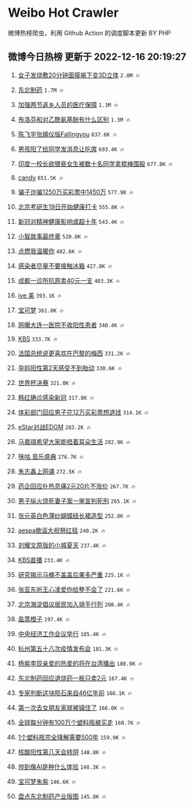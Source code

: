 # Weibo Hot Crawler 



微博热榜爬虫，利用 Github Action 的调度脚本更新 BY PHP 


## 微博今日热榜 更新于 2022-12-16 20:19:27 
1. [女子发烧敷20分钟面膜揭下变3D立体](https://s.weibo.com/weibo?q=%23%E5%A5%B3%E5%AD%90%E5%8F%91%E7%83%A7%E6%95%B720%E5%88%86%E9%92%9F%E9%9D%A2%E8%86%9C%E6%8F%AD%E4%B8%8B%E5%8F%983D%E7%AB%8B%E4%BD%93%23&t=31&band_rank=1&Refer=top) `2.0M 🔥` 

1. [东北制药](https://s.weibo.com/weibo?q=%23%E4%B8%9C%E5%8C%97%E5%88%B6%E8%8D%AF%23&t=31&band_rank=2&Refer=top) `1.7M 🔥` 

1. [加强两节返乡人员的医疗保障](https://s.weibo.com/weibo?q=%23%E5%8A%A0%E5%BC%BA%E4%B8%A4%E8%8A%82%E8%BF%94%E4%B9%A1%E4%BA%BA%E5%91%98%E7%9A%84%E5%8C%BB%E7%96%97%E4%BF%9D%E9%9A%9C%23&t=31&band_rank=3&Refer=top) `1.3M 🔥` 

1. [布洛芬和对乙酰氨基酚有什么区别](https://s.weibo.com/weibo?q=%23%E5%B8%83%E6%B4%9B%E8%8A%AC%E5%92%8C%E5%AF%B9%E4%B9%99%E9%85%B0%E6%B0%A8%E5%9F%BA%E9%85%9A%E6%9C%89%E4%BB%80%E4%B9%88%E5%8C%BA%E5%88%AB%23&t=31&band_rank=4&Refer=top) `1.3M 🔥` 

1. [陈飞宇张婧仪版Fallingyou](https://s.weibo.com/weibo?q=%23%E9%99%88%E9%A3%9E%E5%AE%87%E5%BC%A0%E5%A9%A7%E4%BB%AA%E7%89%88Fallingyou%23&t=31&band_rank=5&Refer=top) `837.6K 🔥` 

1. [男孩阳了给同学发消息让吃席](https://s.weibo.com/weibo?q=%23%E7%94%B7%E5%AD%A9%E9%98%B3%E4%BA%86%E7%BB%99%E5%90%8C%E5%AD%A6%E5%8F%91%E6%B6%88%E6%81%AF%E8%AE%A9%E5%90%83%E5%B8%AD%23&t=31&band_rank=6&Refer=top) `693.4K 🔥` 

1. [印度一校长欲猥亵女生被数十名同学拿棍棒围殴](https://s.weibo.com/weibo?q=%23%E5%8D%B0%E5%BA%A6%E4%B8%80%E6%A0%A1%E9%95%BF%E6%AC%B2%E7%8C%A5%E4%BA%B5%E5%A5%B3%E7%94%9F%E8%A2%AB%E6%95%B0%E5%8D%81%E5%90%8D%E5%90%8C%E5%AD%A6%E6%8B%BF%E6%A3%8D%E6%A3%92%E5%9B%B4%E6%AE%B4%23&t=31&band_rank=7&Refer=top) `677.8K 🔥` 

1. [candy](https://s.weibo.com/weibo?q=candy&t=31&band_rank=8&Refer=top) `651.5K 🔥` 

1. [骗子诈骗1250万买彩票中1450万](https://s.weibo.com/weibo?q=%23%E9%AA%97%E5%AD%90%E8%AF%88%E9%AA%971250%E4%B8%87%E4%B9%B0%E5%BD%A9%E7%A5%A8%E4%B8%AD1450%E4%B8%87%23&t=31&band_rank=9&Refer=top) `577.9K 🔥` 

1. [北京考研生19日开始健康打卡](https://s.weibo.com/weibo?q=%23%E5%8C%97%E4%BA%AC%E8%80%83%E7%A0%94%E7%94%9F19%E6%97%A5%E5%BC%80%E5%A7%8B%E5%81%A5%E5%BA%B7%E6%89%93%E5%8D%A1%23&t=31&band_rank=10&Refer=top) `555.8K 🔥` 

1. [新冠对精神健康影响或超十年](https://s.weibo.com/weibo?q=%23%E6%96%B0%E5%86%A0%E5%AF%B9%E7%B2%BE%E7%A5%9E%E5%81%A5%E5%BA%B7%E5%BD%B1%E5%93%8D%E6%88%96%E8%B6%85%E5%8D%81%E5%B9%B4%23&t=31&band_rank=11&Refer=top) `543.4K 🔥` 

1. [小智故事最终章](https://s.weibo.com/weibo?q=%23%E5%B0%8F%E6%99%BA%E6%95%85%E4%BA%8B%E6%9C%80%E7%BB%88%E7%AB%A0%23&t=31&band_rank=12&Refer=top) `520.0K 🔥` 

1. [点燃我温暖你](https://s.weibo.com/weibo?q=%E7%82%B9%E7%87%83%E6%88%91%E6%B8%A9%E6%9A%96%E4%BD%A0&t=31&band_rank=13&Refer=top) `482.6K 🔥` 

1. [感染者尽量不要接触冰箱](https://s.weibo.com/weibo?q=%23%E6%84%9F%E6%9F%93%E8%80%85%E5%B0%BD%E9%87%8F%E4%B8%8D%E8%A6%81%E6%8E%A5%E8%A7%A6%E5%86%B0%E7%AE%B1%23&t=31&band_rank=14&Refer=top) `427.8K 🔥` 

1. [成都一诊所抗原卖40元一支](https://s.weibo.com/weibo?q=%23%E6%88%90%E9%83%BD%E4%B8%80%E8%AF%8A%E6%89%80%E6%8A%97%E5%8E%9F%E5%8D%9640%E5%85%83%E4%B8%80%E6%94%AF%23&t=31&band_rank=15&Refer=top) `403.3K 🔥` 

1. [ive 美](https://s.weibo.com/weibo?q=ive%20%E7%BE%8E&t=31&band_rank=16&Refer=top) `393.1K 🔥` 

1. [宝可梦](https://s.weibo.com/weibo?q=%E5%AE%9D%E5%8F%AF%E6%A2%A6&t=31&band_rank=17&Refer=top) `361.0K 🔥` 

1. [网曝大连一医院不收阳性患者](https://s.weibo.com/weibo?q=%23%E7%BD%91%E6%9B%9D%E5%A4%A7%E8%BF%9E%E4%B8%80%E5%8C%BB%E9%99%A2%E4%B8%8D%E6%94%B6%E9%98%B3%E6%80%A7%E6%82%A3%E8%80%85%23&t=31&band_rank=18&Refer=top) `340.4K 🔥` 

1. [KBS](https://s.weibo.com/weibo?q=KBS&t=31&band_rank=19&Refer=top) `333.7K 🔥` 

1. [法国总统说更喜欢在巴黎的梅西](https://s.weibo.com/weibo?q=%23%E6%B3%95%E5%9B%BD%E6%80%BB%E7%BB%9F%E8%AF%B4%E6%9B%B4%E5%96%9C%E6%AC%A2%E5%9C%A8%E5%B7%B4%E9%BB%8E%E7%9A%84%E6%A2%85%E8%A5%BF%23&t=31&band_rank=20&Refer=top) `331.2K 🔥` 

1. [孕妈阳性第2天感受不到胎动](https://s.weibo.com/weibo?q=%23%E5%AD%95%E5%A6%88%E9%98%B3%E6%80%A7%E7%AC%AC2%E5%A4%A9%E6%84%9F%E5%8F%97%E4%B8%8D%E5%88%B0%E8%83%8E%E5%8A%A8%23&t=31&band_rank=21&Refer=top) `330.6K 🔥` 

1. [世界杯决赛](https://s.weibo.com/weibo?q=%23%E4%B8%96%E7%95%8C%E6%9D%AF%E5%86%B3%E8%B5%9B%23&t=31&band_rank=22&Refer=top) `321.0K 🔥` 

1. [韩红确诊感染新冠](https://s.weibo.com/weibo?q=%23%E9%9F%A9%E7%BA%A2%E7%A1%AE%E8%AF%8A%E6%84%9F%E6%9F%93%E6%96%B0%E5%86%A0%23&t=31&band_rank=23&Refer=top) `317.8K 🔥` 

1. [体彩部门回应男子花12万买彩票想退钱](https://s.weibo.com/weibo?q=%23%E4%BD%93%E5%BD%A9%E9%83%A8%E9%97%A8%E5%9B%9E%E5%BA%94%E7%94%B7%E5%AD%90%E8%8A%B112%E4%B8%87%E4%B9%B0%E5%BD%A9%E7%A5%A8%E6%83%B3%E9%80%80%E9%92%B1%23&t=31&band_rank=24&Refer=top) `314.1K 🔥` 

1. [eStar对战EDGM](https://s.weibo.com/weibo?q=%23eStar%E5%AF%B9%E6%88%98EDGM%23&t=31&band_rank=25&Refer=top) `283.2K 🔥` 

1. [马嘉祺希望大家能捂着耳朵生活](https://s.weibo.com/weibo?q=%23%E9%A9%AC%E5%98%89%E7%A5%BA%E5%B8%8C%E6%9C%9B%E5%A4%A7%E5%AE%B6%E8%83%BD%E6%8D%82%E7%9D%80%E8%80%B3%E6%9C%B5%E7%94%9F%E6%B4%BB%23&t=31&band_rank=26&Refer=top) `282.9K 🔥` 

1. [咪咕 音乐盛典](https://s.weibo.com/weibo?q=%E5%92%AA%E5%92%95%20%E9%9F%B3%E4%B9%90%E7%9B%9B%E5%85%B8&t=31&band_rank=27&Refer=top) `276.7K 🔥` 

1. [朱志鑫上网课](https://s.weibo.com/weibo?q=%23%E6%9C%B1%E5%BF%97%E9%91%AB%E4%B8%8A%E7%BD%91%E8%AF%BE%23&t=31&band_rank=28&Refer=top) `272.5K 🔥` 

1. [药企回应扑热息痛2元20片不涨价](https://s.weibo.com/weibo?q=%23%E8%8D%AF%E4%BC%81%E5%9B%9E%E5%BA%94%E6%89%91%E7%83%AD%E6%81%AF%E7%97%9B2%E5%85%8320%E7%89%87%E4%B8%8D%E6%B6%A8%E4%BB%B7%23&t=31&band_rank=29&Refer=top) `267.7K 🔥` 

1. [男子纵火烧死妻子案一审宣判死刑](https://s.weibo.com/weibo?q=%23%E7%94%B7%E5%AD%90%E7%BA%B5%E7%81%AB%E7%83%A7%E6%AD%BB%E5%A6%BB%E5%AD%90%E6%A1%88%E4%B8%80%E5%AE%A1%E5%AE%A3%E5%88%A4%E6%AD%BB%E5%88%91%23&t=31&band_rank=30&Refer=top) `265.1K 🔥` 

1. [张元英白色薄纱蝴蝶结长裙造型](https://s.weibo.com/weibo?q=%23%E5%BC%A0%E5%85%83%E8%8B%B1%E7%99%BD%E8%89%B2%E8%96%84%E7%BA%B1%E8%9D%B4%E8%9D%B6%E7%BB%93%E9%95%BF%E8%A3%99%E9%80%A0%E5%9E%8B%23&t=31&band_rank=31&Refer=top) `252.8K 🔥` 

1. [aespa歌谣大祝祭红毯](https://s.weibo.com/weibo?q=%23aespa%E6%AD%8C%E8%B0%A3%E5%A4%A7%E7%A5%9D%E7%A5%AD%E7%BA%A2%E6%AF%AF%23&t=31&band_rank=32&Refer=top) `240.2K 🔥` 

1. [刘耀文原版的小城夏天](https://s.weibo.com/weibo?q=%23%E5%88%98%E8%80%80%E6%96%87%E5%8E%9F%E7%89%88%E7%9A%84%E5%B0%8F%E5%9F%8E%E5%A4%8F%E5%A4%A9%23&t=31&band_rank=33&Refer=top) `237.4K 🔥` 

1. [KBS直播](https://s.weibo.com/weibo?q=KBS%E7%9B%B4%E6%92%AD&t=31&band_rank=34&Refer=top) `233.4K 🔥` 

1. [研究揭示马桶不盖盖后果多严重](https://s.weibo.com/weibo?q=%23%E7%A0%94%E7%A9%B6%E6%8F%AD%E7%A4%BA%E9%A9%AC%E6%A1%B6%E4%B8%8D%E7%9B%96%E7%9B%96%E5%90%8E%E6%9E%9C%E5%A4%9A%E4%B8%A5%E9%87%8D%23&t=31&band_rank=35&Refer=top) `225.1K 🔥` 

1. [张亚东听王心凌爱你给整不会了](https://s.weibo.com/weibo?q=%23%E5%BC%A0%E4%BA%9A%E4%B8%9C%E5%90%AC%E7%8E%8B%E5%BF%83%E5%87%8C%E7%88%B1%E4%BD%A0%E7%BB%99%E6%95%B4%E4%B8%8D%E4%BC%9A%E4%BA%86%23&t=31&band_rank=36&Refer=top) `221.6K 🔥` 

1. [北京海淀倡议居民加入骑手行列](https://s.weibo.com/weibo?q=%23%E5%8C%97%E4%BA%AC%E6%B5%B7%E6%B7%80%E5%80%A1%E8%AE%AE%E5%B1%85%E6%B0%91%E5%8A%A0%E5%85%A5%E9%AA%91%E6%89%8B%E8%A1%8C%E5%88%97%23&t=31&band_rank=37&Refer=top) `208.4K 🔥` 

1. [盐蒸橙子](https://s.weibo.com/weibo?q=%23%E7%9B%90%E8%92%B8%E6%A9%99%E5%AD%90%23&t=31&band_rank=38&Refer=top) `197.4K 🔥` 

1. [中央经济工作会议举行](https://s.weibo.com/weibo?q=%23%E4%B8%AD%E5%A4%AE%E7%BB%8F%E6%B5%8E%E5%B7%A5%E4%BD%9C%E4%BC%9A%E8%AE%AE%E4%B8%BE%E8%A1%8C%23&t=31&band_rank=39&Refer=top) `185.4K 🔥` 

1. [杭州第五十八次疫情发布会](https://s.weibo.com/weibo?q=%23%E6%9D%AD%E5%B7%9E%E7%AC%AC%E4%BA%94%E5%8D%81%E5%85%AB%E6%AC%A1%E7%96%AB%E6%83%85%E5%8F%91%E5%B8%83%E4%BC%9A%23&t=31&band_rank=40&Refer=top) `181.3K 🔥` 

1. [杨紫李现亲爱的热爱的将在台湾播出](https://s.weibo.com/weibo?q=%23%E6%9D%A8%E7%B4%AB%E6%9D%8E%E7%8E%B0%E4%BA%B2%E7%88%B1%E7%9A%84%E7%83%AD%E7%88%B1%E7%9A%84%E5%B0%86%E5%9C%A8%E5%8F%B0%E6%B9%BE%E6%92%AD%E5%87%BA%23&t=31&band_rank=41&Refer=top) `180.9K 🔥` 

1. [东北制药回应退烧药一板只卖2元](https://s.weibo.com/weibo?q=%23%E4%B8%9C%E5%8C%97%E5%88%B6%E8%8D%AF%E5%9B%9E%E5%BA%94%E9%80%80%E7%83%A7%E8%8D%AF%E4%B8%80%E6%9D%BF%E5%8F%AA%E5%8D%962%E5%85%83%23&t=31&band_rank=42&Refer=top) `167.4K 🔥` 

1. [专家判断这块陨石来自46亿年前](https://s.weibo.com/weibo?q=%23%E4%B8%93%E5%AE%B6%E5%88%A4%E6%96%AD%E8%BF%99%E5%9D%97%E9%99%A8%E7%9F%B3%E6%9D%A5%E8%87%AA46%E4%BA%BF%E5%B9%B4%E5%89%8D%23&t=31&band_rank=43&Refer=top) `166.1K 🔥` 

1. [第一次去女朋友家就被镇住了](https://s.weibo.com/weibo?q=%23%E7%AC%AC%E4%B8%80%E6%AC%A1%E5%8E%BB%E5%A5%B3%E6%9C%8B%E5%8F%8B%E5%AE%B6%E5%B0%B1%E8%A2%AB%E9%95%87%E4%BD%8F%E4%BA%86%23&t=31&band_rank=44&Refer=top) `166.0K 🔥` 

1. [全球每分钟有100万个塑料瓶被买走](https://s.weibo.com/weibo?q=%23%E5%85%A8%E7%90%83%E6%AF%8F%E5%88%86%E9%92%9F%E6%9C%89100%E4%B8%87%E4%B8%AA%E5%A1%91%E6%96%99%E7%93%B6%E8%A2%AB%E4%B9%B0%E8%B5%B0%23&t=31&band_rank=45&Refer=top) `160.7K 🔥` 

1. [1个塑料瓶完全降解需要500年](https://s.weibo.com/weibo?q=%231%E4%B8%AA%E5%A1%91%E6%96%99%E7%93%B6%E5%AE%8C%E5%85%A8%E9%99%8D%E8%A7%A3%E9%9C%80%E8%A6%81500%E5%B9%B4%23&t=31&band_rank=46&Refer=top) `159.9K 🔥` 

1. [核酸阳性第几天会转阴](https://s.weibo.com/weibo?q=%23%E6%A0%B8%E9%85%B8%E9%98%B3%E6%80%A7%E7%AC%AC%E5%87%A0%E5%A4%A9%E4%BC%9A%E8%BD%AC%E9%98%B4%23&t=31&band_rank=47&Refer=top) `148.8K 🔥` 

1. [帅到像AI是种什么体验](https://s.weibo.com/weibo?q=%23%E5%B8%85%E5%88%B0%E5%83%8FAI%E6%98%AF%E7%A7%8D%E4%BB%80%E4%B9%88%E4%BD%93%E9%AA%8C%23&t=31&band_rank=48&Refer=top) `148.3K 🔥` 

1. [宝可梦朱紫](https://s.weibo.com/weibo?q=%23%E5%AE%9D%E5%8F%AF%E6%A2%A6%E6%9C%B1%E7%B4%AB%23&t=31&band_rank=49&Refer=top) `146.6K 🔥` 

1. [盘点东北制药产业版图](https://s.weibo.com/weibo?q=%23%E7%9B%98%E7%82%B9%E4%B8%9C%E5%8C%97%E5%88%B6%E8%8D%AF%E4%BA%A7%E4%B8%9A%E7%89%88%E5%9B%BE%23&t=31&band_rank=50&Refer=top) `145.8K 🔥` 


